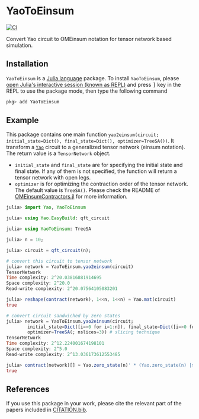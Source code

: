 # YaoToEinsum

[![CI](https://github.com/QuantumBFS/YaoToEinsum.jl/workflows/CI/badge.svg)](https://github.com/QuantumBFS/YaoToEinsum.jl/actions)

Convert Yao circuit to OMEinsum notation for tensor network based simulation.

## Installation

`YaoToEinsum` is a [Julia language](https://julialang.org/) package. To install `YaoToEinsum`, please [open Julia's interactive session (known as REPL)](https://docs.julialang.org/en/v1/manual/getting-started/) and press <kbd>]</kbd> key in the REPL to use the package mode, then type the following command

```julia
pkg> add YaoToEinsum
```

## Example
This package contains one main function `yao2einsum(circuit; initial_state=Dict(), final_state=Dict(), optimizer=TreeSA())`.
It transform a [`Yao`](https://github.com/QuantumBFS/Yao.jl) circuit to a generalized tensor network (einsum notation).  The return value is a `TensorNetwork` object.

* `initial_state` and `final_state` are for specifying the initial state and final state.
If any of them is not specified, the function will return a tensor network with open legs.
* `optimizer` is for optimizing the contraction order of the tensor network. The default value is `TreeSA()`. Please check the README of [OMEinsumContractors.jl](https://github.com/TensorBFS/OMEinsumContractionOrders.jl) for more information.

```julia
julia> import Yao, YaoToEinsum

julia> using Yao.EasyBuild: qft_circuit

julia> using YaoToEinsum: TreeSA

julia> n = 10;

julia> circuit = qft_circuit(n);

# convert this circuit to tensor network
julia> network = YaoToEinsum.yao2einsum(circuit)
TensorNetwork
Time complexity: 2^20.03816881914695
Space complexity: 2^20.0
Read-write complexity: 2^20.07564105083201

julia> reshape(contract(network), 1<<n, 1<<n) ≈ Yao.mat(circuit)
true

# convert circuit sandwiched by zero states
julia> network = YaoToEinsum.yao2einsum(circuit;
        initial_state=Dict([i=>0 for i=1:n]), final_state=Dict([i=>0 for i=1:n]),
        optimizer=TreeSA(; nslices=3)) # slicing technique
TensorNetwork
Time complexity: 2^12.224001674198101
Space complexity: 2^5.0
Read-write complexity: 2^13.036173612553485

julia> contract(network)[] ≈ Yao.zero_state(n)' * (Yao.zero_state(n) |> circuit)
true
```

## References

If you use this package in your work, please cite the relevant part of the papers included in [CITATION.bib](CITATION.bib).